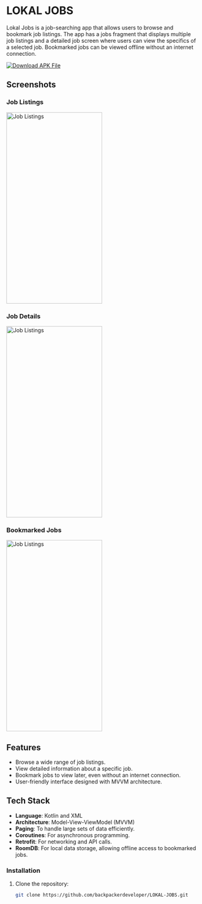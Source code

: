 # LOKAL JOBS

Lokal Jobs is a job-searching app that allows users to browse and bookmark job listings. The app has a jobs fragment that displays multiple job listings and a detailed job screen where users can view the specifics of a selected job. Bookmarked jobs can be viewed offline without an internet connection.

[![Download APK File](https://upload.wikimedia.org/wikipedia/commons/1/11/Download_apk.png)](https://www.jiocloud.com/l/?u=89yHGUpFYGZ2AJlEcjipIMnSVzQtfPWVmkBw49E-yio=PrF)

## Screenshots

### Job Listings
<img src="https://firebasestorage.googleapis.com/v0/b/gsi-quickbook.appspot.com/o/Screenshot_20240901-022511.png?alt=media&token=16d12a79-4631-4bc0-b71d-843de920d51f" alt="Job Listings" width="250" height="500"/>


### Job Details
<img src="https://firebasestorage.googleapis.com/v0/b/gsi-quickbook.appspot.com/o/Screenshot_20240901-023211.png?alt=media&token=69185d07-bc07-452e-a352-0b8a8887250a" alt="Job Listings" width="250" height="500"/>


### Bookmarked Jobs
<img src="https://firebasestorage.googleapis.com/v0/b/gsi-quickbook.appspot.com/o/Screenshot_20240901-022527.png?alt=media&token=2492d949-e95e-45a5-826f-5a3f0f1c1bd2" alt="Job Listings" width="250" height="500"/>


## Features

- Browse a wide range of job listings.
- View detailed information about a specific job.
- Bookmark jobs to view later, even without an internet connection.
- User-friendly interface designed with MVVM architecture.

## Tech Stack

- **Language**: Kotlin and XML
- **Architecture**: Model-View-ViewModel (MVVM)
- **Paging**: To handle large sets of data efficiently.
- **Coroutines**: For asynchronous programming.
- **Retrofit**: For networking and API calls.
- **RoomDB**: For local data storage, allowing offline access to bookmarked jobs.

### Installation

1. Clone the repository:
   ```bash
   git clone https://github.com/backpackerdeveloper/LOKAL-JOBS.git
